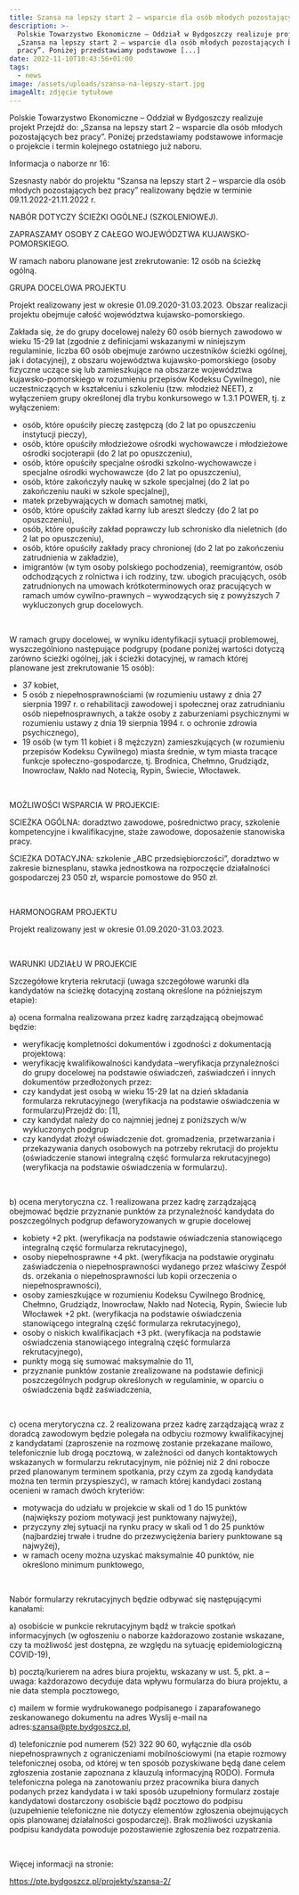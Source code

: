 ```yaml
---
title: Szansa na lepszy start 2 – wsparcie dla osób młodych pozostających bez pracy
description: >-
  Polskie Towarzystwo Ekonomiczne – Oddział w Bydgoszczy realizuje projekt
  „Szansa na lepszy start 2 – wsparcie dla osób młodych pozostających bez
  pracy”. Poniżej przedstawiamy podstawowe [...]
date: 2022-11-10T10:43:56+01:00
tags:
  - news
image: /assets/uploads/szansa-na-lepszy-start.jpg
imageAlt: zdjęcie tytułowe
---
```

Polskie Towarzystwo Ekonomiczne – Oddział w Bydgoszczy realizuje projekt Przejdź do: „Szansa na lepszy start 2 – wsparcie dla osób młodych pozostających bez pracy”. Poniżej przedstawiamy podstawowe informacje o projekcie i termin kolejnego ostatniego już naboru.



Informacja o naborze nr 16:



Szesnasty nabór do projektu “Szansa na lepszy start 2 – wsparcie dla osób młodych pozostających bez pracy” realizowany będzie w terminie 09.11.2022-21.11.2022 r.



NABÓR DOTYCZY ŚCIEŻKI OGÓLNEJ (SZKOLENIOWEJ).



ZAPRASZAMY OSOBY Z CAŁEGO WOJEWÓDZTWA KUJAWSKO-POMORSKIEGO.



W ramach naboru planowane jest zrekrutowanie: 12 osób na ścieżkę ogólną.



GRUPA DOCELOWA PROJEKTU



Projekt realizowany jest w okresie 01.09.2020-31.03.2023. Obszar realizacji projektu obejmuje całość województwa kujawsko-pomorskiego.



Zakłada się, że do grupy docelowej należy 60 osób biernych zawodowo w wieku 15-29 lat (zgodnie z definicjami wskazanymi w niniejszym regulaminie, liczba 60 osób obejmuje zarówno uczestników ścieżki ogólnej, jak i dotacyjnej), z obszaru województwa kujawsko-pomorskiego (osoby fizyczne uczące się lub zamieszkujące na obszarze województwa kujawsko-pomorskiego w rozumieniu przepisów Kodeksu Cywilnego), nie uczestniczących w kształceniu i szkoleniu (tzw. młodzież NEET), z wyłączeniem grupy określonej dla trybu konkursowego w 1.3.1 POWER, tj. z wyłączeniem:

* osób, które opuściły pieczę zastępczą (do 2 lat po opuszczeniu instytucji pieczy),
* osób, które opuściły młodzieżowe ośrodki wychowawcze i młodzieżowe ośrodki socjoterapii (do 2 lat po opuszczeniu),
* osób, które opuściły specjalne ośrodki szkolno-wychowawcze i specjalne ośrodki wychowawcze (do 2 lat po opuszczeniu),
* osób, które zakończyły naukę w szkole specjalnej (do 2 lat po zakończeniu nauki w szkole specjalnej),
* matek przebywających w domach samotnej matki,
* osób, które opuściły zakład karny lub areszt śledczy (do 2 lat po opuszczeniu),
* osób, które opuściły zakład poprawczy lub schronisko dla nieletnich (do 2 lat po opuszczeniu),
* osób, które opuściły zakłady pracy chronionej (do 2 lat po zakończeniu zatrudnienia w zakładzie),
* imigrantów (w tym osoby polskiego pochodzenia), reemigrantów, osób odchodzących z rolnictwa i ich rodziny, tzw. ubogich pracujących, osób zatrudnionych na umowach krótkoterminowych oraz pracujących w ramach umów cywilno-prawnych – wywodzących się z powyższych 7 wykluczonych grup docelowych.

<br>

W ramach grupy docelowej, w wyniku identyfikacji sytuacji problemowej, wyszczególniono następujące podgrupy (podane poniżej wartości dotyczą zarówno ścieżki ogólnej, jak i ścieżki dotacyjnej, w ramach której planowane jest zrekrutowanie 15 osób):

* 37 kobiet,
* 5 osób z niepełnosprawnościami (w rozumieniu ustawy z dnia 27 sierpnia 1997 r. o rehabilitacji zawodowej i społecznej oraz zatrudnianiu osób niepełnosprawnych, a także osoby z zaburzeniami psychicznymi w rozumieniu ustawy z dnia 19 sierpnia 1994 r. o ochronie zdrowia psychicznego),
* 19 osób (w tym 11 kobiet i 8 mężczyzn) zamieszkujących (w rozumieniu przepisów Kodeksu Cywilnego) miasta średnie, w tym miasta tracące funkcje społeczno-gospodarcze, tj. Brodnica, Chełmno, Grudziądz, Inowrocław, Nakło nad Notecią, Rypin, Świecie, Włocławek.

<br>

MOŻLIWOŚCI WSPARCIA W PROJEKCIE:

SCIEŻKA OGÓLNA: doradztwo zawodowe, pośrednictwo pracy, szkolenie kompetencyjne i kwalifikacyjne, staże zawodowe, doposażenie stanowiska pracy.

ŚCIEŻKA DOTACYJNA: szkolenie „ABC przedsiębiorczości”, doradztwo w zakresie biznesplanu, stawka jednostkowa na rozpoczęcie działalności gospodarczej 23 050 zł, wsparcie pomostowe do 950 zł.

<br>

HARMONOGRAM PROJEKTU

Projekt realizowany jest w okresie 01.09.2020-31.03.2023.

<br>

WARUNKI UDZIAŁU W PROJEKCIE

Szczegółowe kryteria rekrutacji (uwaga szczegółowe warunki dla kandydatów na ścieżkę dotacyjną zostaną określone na późniejszym etapie):

a) ocena formalna realizowana przez kadrę zarządzającą obejmować będzie:

* weryfikację kompletności dokumentów i zgodności z dokumentacją projektową:
* weryfikację kwalifikowalności kandydata –weryfikacja przynależności do grupy docelowej na podstawie oświadczeń, zaświadczeń i innych dokumentów przedłożonych przez:
* czy kandydat jest osobą w wieku 15-29 lat na dzień składania formularza rekrutacyjnego (weryfikacja na podstawie oświadczenia w formularzu)Przejdź do: \[1],
* czy kandydat należy do co najmniej jednej z poniższych w/w wykluczonych podgrup
* czy kandydat złożył oświadczenie dot. gromadzenia, przetwarzania i przekazywania danych osobowych na potrzeby rekrutacji do projektu (oświadczenie stanowi integralną część formularza rekrutacyjnego) (weryfikacja na podstawie oświadczenia w formularzu).

<br>

b) ocena merytoryczna cz. 1 realizowana przez kadrę zarządzającą obejmować będzie przyznanie punktów za przynależność kandydata do poszczególnych podgrup defaworyzowanych w grupie docelowej

* kobiety +2 pkt. (weryfikacja na podstawie oświadczenia stanowiącego integralną część formularza rekrutacyjnego),
* osoby niepełnosprawne +4 pkt. (weryfikacja na podstawie oryginału zaświadczenia o niepełnosprawności wydanego przez właściwy Zespół ds. orzekania o niepełnosprawności lub kopii orzeczenia o niepełnosprawności),
* osoby zamieszkujące w rozumieniu Kodeksu Cywilnego Brodnicę, Chełmno, Grudziądz, Inowrocław, Nakło nad Notecią, Rypin, Świecie lub Włocławek +2 pkt. (weryfikacja na podstawie oświadczenia stanowiącego integralną część formularza rekrutacyjnego),
* osoby o niskich kwalifikacjach +3 pkt. (weryfikacja na podstawie oświadczenia stanowiącego integralną część formularza rekrutacyjnego),
* punkty mogą się sumować maksymalnie do 11,
* przyznanie punktów zostanie zrealizowane na podstawie definicji poszczególnych podgrup określonych w regulaminie, w oparciu o oświadczenia bądź zaświadczenia,

<br>

c) ocena merytoryczna cz. 2 realizowana przez kadrę zarządzającą wraz z doradcą zawodowym będzie polegała na odbyciu rozmowy kwalifikacyjnej z kandydatami (zaproszenie na rozmowę zostanie przekazane mailowo, telefonicznie lub drogą pocztową, w zależności od danych kontaktowych wskazanych w formularzu rekrutacyjnym, nie później niż 2 dni robocze przed planowanym terminem spotkania, przy czym za zgodą kandydata można ten termin przyspieszyć), w ramach której kandydaci zostaną ocenieni w ramach dwóch kryteriów:

* motywacja do udziału w projekcie w skali od 1 do 15 punktów (największy poziom motywacji jest punktowany najwyżej),
* przyczyny złej sytuacji na rynku pracy w skali od 1 do 25 punktów (najbardziej trwałe i trudne do przezwyciężenia bariery punktowane są najwyżej),
* w ramach oceny można uzyskać maksymalnie 40 punktów, nie określono minimum punktowego,

<br>

Nabór formularzy rekrutacyjnych będzie odbywać się następującymi kanałami:

a) osobiście w punkcie rekrutacyjnym bądź w trakcie spotkań informacyjnych (w ogłoszeniu o naborze każdorazowo zostanie wskazane, czy ta możliwość jest dostępna, ze względu na sytuację epidemiologiczną COVID-19),

b) pocztą/kurierem na adres biura projektu, wskazany w ust. 5, pkt. a – uwaga: każdorazowo decyduje data wpływu formularza do biura projektu, a nie data stempla pocztowego,

c) mailem w formie wydrukowanego podpisanego i zaparafowanego zeskanowanego dokumentu na adres Wyslij e-mail na adres:szansa@pte.bydgoszcz.pl,

d) telefonicznie pod numerem (52) 322 90 60, wyłącznie dla osób niepełnosprawnych z ograniczeniami mobilnościowymi (na etapie rozmowy telefonicznej osoba, od której w ten sposób pozyskiwane będą dane celem zgłoszenia zostanie zapoznana z klauzulą informacyjną RODO). Formuła telefoniczna polega na zanotowaniu przez pracownika biura danych podanych przez kandydata i w taki sposób uzupełniony formularz zostaje kandydatowi dostarczony osobiście bądź pocztowo do podpisu (uzupełnienie telefoniczne nie dotyczy elementów zgłoszenia obejmujących opis planowanej działalności gospodarczej). Brak możliwości uzyskania podpisu kandydata powoduje pozostawienie zgłoszenia bez rozpatrzenia.

<br>

Więcej informacji na stronie:

<https://pte.bydgoszcz.pl/projekty/szansa-2/>
